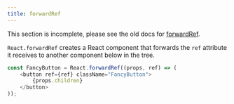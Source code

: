 ```yaml
---
title: forwardRef
---
```


<Wip>

This section is incomplete, please see the old docs for [forwardRef](https://reactjs.org/docs/react-api.html#reactforwardref).

</Wip>


<Intro>

`React.forwardRef` creates a React component that forwards the `ref` attribute it receives to another component below in the tree.

```js
const FancyButton = React.forwardRef((props, ref) => (
    <button ref={ref} className="FancyButton">
        {props.children}
    </button>
));
```

</Intro>
